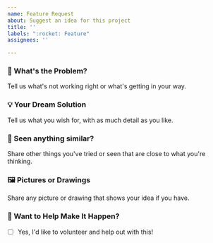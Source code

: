 ```yaml
---
name: Feature Request
about: Suggest an idea for this project
title: ''
labels: ":rocket: Feature"
assignees: ''

---
```


### 🚀 What's the Problem?
Tell us what's not working right or what's getting in your way.

### 💡 Your Dream Solution
Tell us what you wish for, with as much detail as you like.

### 🤔 Seen anything similar?
Share other things you've tried or seen that are close to what you're thinking.

### 🖼️ Pictures or Drawings
Share any picture or drawing that shows your idea if you have.

### 👐 Want to Help Make It Happen?
- [ ] Yes, I'd like to volunteer and help out with this!
